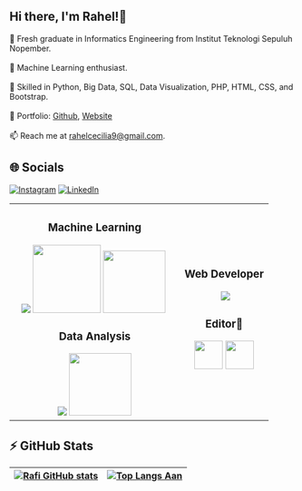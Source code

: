## Hi there, I'm Rahel!👋

🔭 Fresh graduate in Informatics Engineering from Institut Teknologi Sepuluh Nopember. <br><br>
🌱 Machine Learning enthusiast.<br><br>
🧠 Skilled in Python, Big Data, SQL, Data Visualization, PHP, HTML, CSS, and Bootstrap.<br><br>
📑 Portfolio: <a href="https://github.com/rahelcecilia/myportfolio">Github</a>,  <a href="https://rahelcecilia.purba.or.id">Website</a> <br><br>
📫 Reach me at rahelcecilia9@gmail.com.<br>
## 🌐 Socials
[![Instagram](https://img.shields.io/badge/Instagram-%23E4405F.svg?logo=Instagram&logoColor=white)](https://instagram.com/rahelcecilia) [![LinkedIn](https://img.shields.io/badge/LinkedIn-%230077B5.svg?logo=linkedin&logoColor=white)](https://www.linkedin.com/in/rahel-cecilia-purba/) 

<table style="width:100%">
  <tr>
    <th>
      <h3> Machine Learning </h3>
  &nbsp;&nbsp;    <img src="https://skillicons.dev/icons?i=python,sklearn" style="max-width: 100%;"> <img src = "https://github.com/user-attachments/assets/c3a8294b-8be3-4d11-bf92-5d12cda882fc" width="120">  <img src =   "https://github.com/user-attachments/assets/3ef618d5-e850-4ced-ac12-13dd929e4121" width = "110"> &nbsp; &nbsp; <br>
      <h3> Data Analysis </h3>
<img src="https://skillicons.dev/icons?i=mysql,postgres" style="max-width: 100%;"> <img src = "https://github.com/user-attachments/assets/75e11b6d-a553-45ac-8487-ec087bd0eaf4" width="110">
      <br>
    </th> 
    <th>
      <h3> Web Developer </h3>
&nbsp;&nbsp;  &nbsp;&nbsp;    <img src="https://skillicons.dev/icons?i=html,css,bootstrap,php" style="max-width: 100%;">&nbsp;&nbsp; &nbsp;&nbsp;<br>
      <h3> Editor🎥 </h3>
      <img src="https://github.com/user-attachments/assets/bb913c05-1b8a-4404-a626-54fec4d1f733" width="50"> <img src="https://github.com/user-attachments/assets/bdb7f159-4bc6-4c85-b63d-53e84d35c672" width="50">
      <br>
    </th>
    
  </tr>
</table>

## ⚡ GitHub Stats

| [![Rafi GitHub stats](https://github-readme-stats.vercel.app/api?username=rahelcecilia)](https://github.com/rahelcecilia/github-readme-stats) | [![Top Langs Aan](https://github-readme-stats.vercel.app/api/top-langs/?username=rahelcecilia&layout=compact&)](https://github.com/rahelcecilia/github-readme-stats) |
|---|---|






